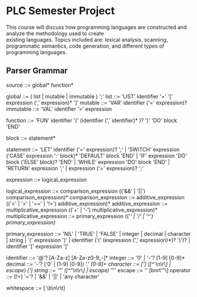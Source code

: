 # PLC Semester Project

This	course	will	discuss	how	programming	languages	are	constructed	and	analyze	the	methodology	used	to	create	
existing	languages.		Topics	included	are:		lexical	analysis,	scanning,	programmatic	semantics,	code	generation,	and	
different	types	of	programming	languages.

## Parser Grammar
source ::= global* function*

global ::= ( list | mutable | immutable ) ';'
list ::= 'LIST' identifier '=' '[' expression (',' expression)* ']'
mutable ::= 'VAR' identifier ('=' expression)?
immutable ::= 'VAL' identifier '=' expression

function ::= 'FUN' identifier '(' (identifier (',' identifier)* )? ')' 'DO' block 'END'

block ::= statement*

statement ::=
    'LET' identifier ('=' expression)? ';' |
    'SWITCH' expression ('CASE' expression ':' block)* 'DEFAULT' block 'END' | 
    'IF' expression 'DO' block ('ELSE' block)? 'END' |
    'WHILE' expression 'DO' block 'END' |
    'RETURN' expression ';' |
    expression ('=' expression)? ';'

expression ::= logical_expression

logical_expression ::= comparison_expression (('&&' | '||') comparison_expression)*
comparison_expression ::= additive_expression (('<' | '>' | '==' | '!=') additive_expression)*
additive_expression ::= multiplicative_expression (('+' | '-') multiplicative_expression)*
multiplicative_expression ::= primary_expression (('*' | '/' | '^') primary_expression)*

primary_expression ::=
    'NIL' | 'TRUE' | 'FALSE' |
    integer | decimal | character | string |
    '(' expression ')' |
    identifier ('(' (expression (',' expression)*)? ')')? |
    identifier '[' expression ']'

identifier ::= '@'? [A-Za-z] [A-Za-z0-9_-]*
integer ::= '0' | '-'? [1-9] [0-9]*
decimal ::= '-'? ('0' | [1-9] [0-9]*) '.' [0-9]+
character ::= ['] ([^'\n\r\\] | escape) [']
string ::= '"' ([^"\n\r\\] | escape)* '"'
escape ::= '\' [bnrt'"\\]
operator ::= [!=] '='? | '&&' | '||' | 'any character'

whitespace ::= [ \b\n\r\t] 
